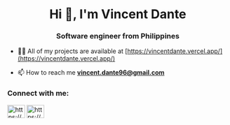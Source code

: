 <h1 align="center">Hi 👋, I'm Vincent Dante</h1>
<h3 align="center">Software engineer from Philippines</h3>

- 👨‍💻 All of my projects are available at [https://vincentdante.vercel.app/](https://vincentdante.vercel.app/)

- 📫 How to reach me **vincent.dante96@gmail.com**

<h3 align="left">Connect with me:</h3>
<p align="left">
<a href="https://linkedin.com/in/https://www.linkedin.com/in/vincent-dante-41358b143/" target="blank"><img align="center" src="https://raw.githubusercontent.com/rahuldkjain/github-profile-readme-generator/master/src/images/icons/Social/linked-in-alt.svg" alt="https://www.linkedin.com/in/vincent-dante-41358b143/" height="30" width="40" /></a>
<a href="https://stackoverflow.com/users/https://stackoverflow.com/users/10143263/darkknight" target="blank"><img align="center" src="https://raw.githubusercontent.com/rahuldkjain/github-profile-readme-generator/master/src/images/icons/Social/stack-overflow.svg" alt="https://stackoverflow.com/users/10143263/darkknight" height="30" width="40" /></a>
</p>
